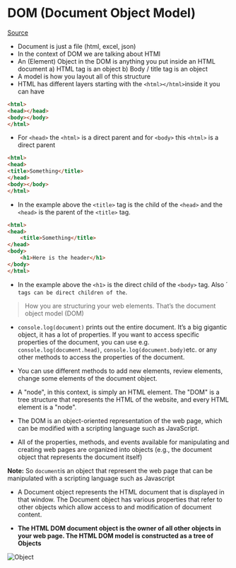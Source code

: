# DOM (Document Object Model)

[Source](https://www.youtube.com/watch?v=XD7fYLQeQIg)

* Document is just a file (html, excel, json)
* In the context of DOM we are talking about HTMl
* An (Element) Object in the DOM is anything you put inside an HTML document
	a) HTML tag is an object
	b) Body / title tag is an object
* A model is how you layout all of this structure
* HTML has different layers starting with the `<html></html>`inside it you can have 

```html
<html>
<head></head>
<body></body>
</html>
``` 
* For `<head>` the `<html>` is a direct parent and for `<body>` this `<html>` is a direct parent

```html
<html>
<head>
<title>Something</title>
</head>
<body></body>
</html>
```

* In the example above the `<title>` tag is the child of the `<head>` and the `<head>` is the parent of the `<title>` tag. 

```html
<html>
<head>
	<title>Something</title>
</head>
<body>
	<h1>Here is the header</h1>
</body>
</html>
```

* In the example above the `<h1>` is the direct child of the `<body>` tag. Also ´<div>` tags can be direct children of the `<body>.

> How you are structuring your web elements. That’s the document object model (DOM)

* `console.log(document)` prints out the entire document. It’s a big gigantic object, it has a lot of properties. If you want to access specific properties of the document, you can use e.g. `console.log(document.head)`, `console.log(document.body)`etc. or any other methods to access the properties of the document.

* You can use different methods to add new elements, review elements, change some elements of the document object.

* A "node", in this context, is simply an HTML element. The "DOM" is a tree structure that represents the HTML of the website, and every HTML element is a "node".

* The DOM is an object-oriented representation of the web page, which can be modified with a scripting language such as JavaScript.

* All of the properties, methods, and events available for manipulating and creating web pages are organized into objects (e.g., the document object that represents the document itself)

**Note:** So `document`is an object that represent the web page that can be manipulated with a scripting language such as Javascript

* A Document object represents the HTML document that is displayed in that window. The Document object has various properties that refer to other objects which allow access to and modification of document content.

* **The HTML DOM document object is the owner of all other objects in your web page. The HTML DOM model is constructed as a tree of Objects**

![Object](https://www.w3schools.com/js/pic_htmltree.gif)
